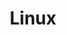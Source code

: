 ---
category: [linux] #Category ID.
hue: var(--c-themeHueOrange) #Category hue. See note [1].
title: Linux #Category title.
description: 以 Ubuntu 為主。
---